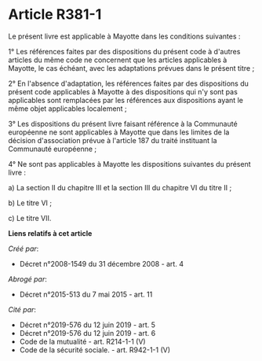 # Article R381-1

Le présent livre est applicable à Mayotte dans les conditions suivantes : 

1° Les références faites par des dispositions du présent code à d'autres articles du même code ne concernent que les articles
applicables à Mayotte, le cas échéant, avec les adaptations prévues dans le présent titre ; 

2° En l'absence d'adaptation, les références faites par des dispositions du présent code applicables à Mayotte à des
dispositions qui n'y sont pas applicables sont remplacées par les références aux dispositions ayant le même objet applicables
localement ; 

3° Les dispositions du présent livre faisant référence à la Communauté européenne ne sont applicables à Mayotte que dans les
limites de la décision d'association prévue à l'article 187 du traité instituant la Communauté européenne ; 

4° Ne sont pas applicables à Mayotte les dispositions suivantes du présent livre : 

a) La section II du chapitre III et la section III du chapitre VI du titre II ; 

b) Le titre VI ; 

c) Le titre VII.

**Liens relatifs à cet article**

_Créé par_:

  - Décret n°2008-1549 du 31 décembre 2008 - art. 4

_Abrogé par_:

  - Décret n°2015-513 du 7 mai 2015 - art. 11

_Cité par_:

  - Décret n°2019-576 du 12 juin 2019 - art. 5
  - Décret n°2019-576 du 12 juin 2019 - art. 6
  - Code de la mutualité - art. R214-1-1 (V)
  - Code de la sécurité sociale. - art. R942-1-1 (V)
